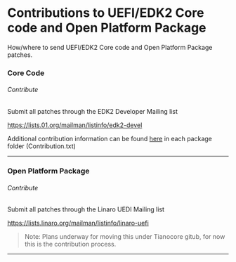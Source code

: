 # Contributions to UEFI/EDK2 Core code and Open Platform Package

How/where to send UEFI/EDK2 Core code and Open Platform Package patches.

### Core Code

###### Contribute

Submit all patches through the EDK2 Developer Mailing list

https://lists.01.org/mailman/listinfo/edk2-devel

Additional contribution information can be found [here](https://github.com/tianocore/edk2) in each package folder (Contribution.txt)

***

### Open Platform Package

###### Contribute

Submit all patches through the Linaro UEDI Mailing list

https://lists.linaro.org/mailman/listinfo/linaro-uefi

> Note: Plans underway for moving this under Tianocore gitub, for now this is the contribution process.

***
